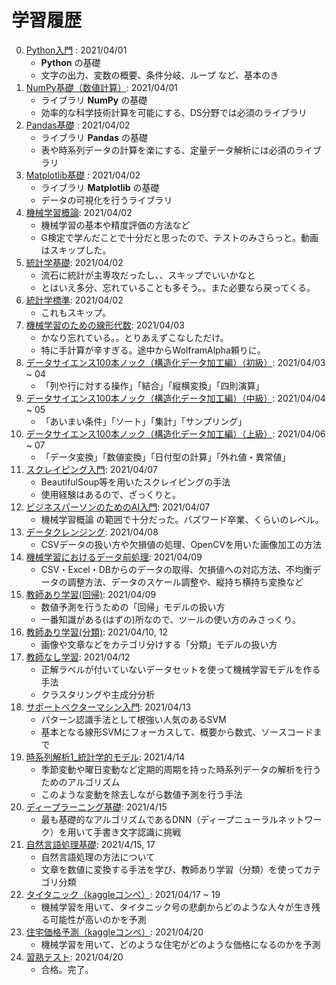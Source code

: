 # 学習履歴
0. [Python入門](./0_Python入門) : 2021/04/01
    - **Python** の基礎
    - 文字の出力、変数の概要、条件分岐、ループ など、基本のき
1. [NumPy基礎（数値計算）](./1_NumPy基礎): 2021/04/01
    - ライブラリ **NumPy** の基礎
    - 効率的な科学技術計算を可能にする、DS分野では必須のライブラリ
2. [Pandas基礎](./2_Pandas基礎) : 2021/04/02
    - ライブラリ **Pandas** の基礎
    - 表や時系列データの計算を楽にする、定量データ解析には必須のライブラリ
3. [Matplotlib基礎](./3_Matplotlob基礎) : 2021/04/02
    - ライブラリ **Matplotlib** の基礎
    - データの可視化を行うライブラリ
4. [機械学習概論](./4_機械学習概論): 2021/04/02
    - 機械学習の基本や精度評価の方法など
    - G検定で学んだことで十分だと思ったので、テストのみさらっと。動画はスキップした。
5. [統計学基礎](./5_統計学基礎): 2021/04/02
    - 流石に統計が主専攻だったし、、スキップでいいかなと
    - とはいえ多分、忘れていることも多そう。。また必要なら戻ってくる。
6. [統計学標準](./6_統計学標準): 2021/04/02
    - これもスキップ。
7. [機械学習のための線形代数](./7_機械学習のための線形代数): 2021/04/03
    - かなり忘れている。。とりあえずこなしただけ。
    - 特に手計算が辛すぎる。途中からWolframAlpha頼りに。
8. [データサイエンス100本ノック（構造化データ加工編）（初級）](./8_DS100本ノック_初級): 2021/04/03 ~ 04
    - 「列や行に対する操作」「結合」「縦横変換」「四則演算」
9. [データサイエンス100本ノック（構造化データ加工編）（中級）](./9_DS100本ノック_中級): 2021/04/04 ~ 05
    - 「あいまい条件」「ソート」「集計」「サンプリング」
10. [データサイエンス100本ノック（構造化データ加工編）（上級）](./10_DS100本ノック_上級): 2021/04/06 ~ 07
    - 「データ変換」「数値変換」「日付型の計算」「外れ値・異常値」
11. [スクレイピング入門](./11_スクレイピング入門): 2021/04/07
    - BeautifulSoup等を用いたスクレイピングの手法
    - 使用経験はあるので、ざっくりと。
12. [ビジネスパーソンのためのAI入門](./12_ビジネスパーソンのためのAI入門): 2021/04/07
    - 機械学習概論 の範囲で十分だった。バズワード卒業、くらいのレベル。
13. [データクレンジング](./13_データクレンジング): 2021/04/08
    - CSVデータの扱い方や欠損値の処理、OpenCVを用いた画像加工の方法
14. [機械学習におけるデータ前処理](./14_機械学習におけるデータ前処理): 2021/04/09
    - CSV・Excel・DBからのデータの取得、欠損値への対応方法、不均衡データの調整方法、データのスケール調整や、縦持ち横持ち変換など
15. [教師あり学習(回帰)](./15_教師あり学習_回帰): 2021/04/09
    - 数値予測を行うための「回帰」モデルの扱い方
    - 一番知識がある(はずの)所なので、ツールの使い方のみさっくり。
16. [教師あり学習(分類)](./16_教師あり学習_分類): 2021/04/10, 12
    - 画像や文章などをカテゴリ分けする「分類」モデルの扱い方
17. [教師なし学習](./17_教師なし学習): 2021/04/12
    - 正解ラベルが付いていないデータセットを使って機械学習モデルを作る手法
    - クラスタリングや主成分分析
18. [サポートベクターマシン入門](./18_サポートベクターマシン入門): 2021/04/13
    - パターン認識手法として根強い人気のあるSVM
    - 基本となる線形SVMにフォーカスして、概要から数式、ソースコードまで
19. [時系列解析1_統計学的モデル](./19_時系列解析1_統計学的モデル): 2021/4/14
    - 季節変動や曜日変動など定期的周期を持った時系列データの解析を行うためのアルゴリズム
    - このような変動を除去しながら数値予測を行う手法
20. [ディープラーニング基礎](./20_ディープラーニング基礎): 2021/4/15
    - 最も基礎的なアルゴリズムであるDNN（ディープニューラルネットワーク）を用いて手書き文字認識に挑戦
21. [自然言語処理基礎](./21_自然言語処理基礎): 2021/4/15, 17
    - 自然言語処理の方法について
    - 文章を数値に変換する手法を学び、教師あり学習（分類）を使ってカテゴリ分類
22. [タイタニック（kaggleコンペ）](./22_タイタニック_Kaggleコンペ): 2021/04/17 ~ 19
    - 機械学習を用いて、タイタニック号の悲劇からどのような人々が生き残る可能性が高いのかを予測
23. [住宅価格予測（kaggleコンペ）](./23_住宅価格予測_Kaggleコンペ): 2021/04/20
    - 機械学習を用いて、どのような住宅がどのような価格になるのかを予測
24. [習熟テスト](./24_習熟テスト): 2021/04/20
    - 合格。完了。